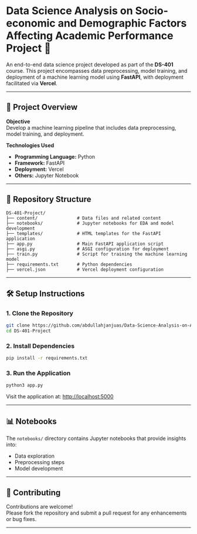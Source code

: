 # Data Science Analysis on Socio-economic and Demographic Factors Affecting Academic Performance Project 🚀

An end-to-end data science project developed as part of the **DS-401** course. This project encompasses data preprocessing, model training, and deployment of a machine learning model using **FastAPI**, with deployment facilitated via **Vercel**.

---

## 📌 Project Overview

**Objective**  
Develop a machine learning pipeline that includes data preprocessing, model training, and deployment.

**Technologies Used**
- **Programming Language:** Python  
- **Framework:** FastAPI  
- **Deployment:** Vercel  
- **Others:** Jupyter Notebook

---

## 📁 Repository Structure

```
DS-401-Project/
├── content/               # Data files and related content
├── notebooks/             # Jupyter notebooks for EDA and model development
├── templates/             # HTML templates for the FastAPI application
├── app.py                 # Main FastAPI application script
├── asgi.py                # ASGI configuration for deployment
├── train.py               # Script for training the machine learning model
├── requirements.txt       # Python dependencies
├── vercel.json            # Vercel deployment configuration
```

---

## 🛠️ Setup Instructions

### 1. Clone the Repository
```bash
git clone https://github.com/abdullahjanjuas/Data-Science-Analysis-on-Academic-Performance.git
cd DS-401-Project
```

### 2. Install Dependencies
```bash
pip install -r requirements.txt
```

### 3. Run the Application
```bash
python3 app.py
```

Visit the application at: [http://localhost:5000](http://localhost:5000)

---

## 📊 Notebooks

The `notebooks/` directory contains Jupyter notebooks that provide insights into:
- Data exploration  
- Preprocessing steps  
- Model development

---

## 🤝 Contributing

Contributions are welcome!  
Please fork the repository and submit a pull request for any enhancements or bug fixes.

---
